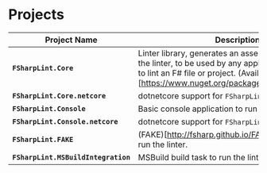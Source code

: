 # Projects

Project Name | Description
------------ | --------
**`FSharpLint.Core`** | Linter library, generates an assembly which can run the linter, to be used by any application which wants to lint an F# file or project. (Available on nuget)[https://www.nuget.org/packages/FSharpLint.Core/].
**`FSharpLint.Core.netcore`** | dotnetcore support for `FSharpLint.Core`.
**`FSharpLint.Console`** | Basic console application to run the linter.
**`FSharpLint.Console.netcore`** | dotnetcore support for `FSharpLint.Console`.
**`FSharpLint.FAKE`** | (FAKE)[http://fsharp.github.io/FAKE/] build task to run the linter.
**`FSharpLint.MSBuildIntegration`** | MSBuild build task to run the linter.